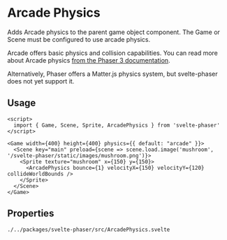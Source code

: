 # Arcade Physics

Adds Arcade physics to the parent game object component. The Game or Scene must be configured to use arcade physics.

Arcade offers basic physics and collision capabilities. You can read more about Arcade physics [from the Phaser 3 documentation](https://photonstorm.github.io/phaser3-docs/Phaser.Physics.Arcade.ArcadePhysics.html).

Alternatively, Phaser offers a Matter.js physics system, but svelte-phaser does not yet support it.

## Usage

```example
<script>
  import { Game, Scene, Sprite, ArcadePhysics } from 'svelte-phaser'
</script>

<Game width={400} height={400} physics={{ default: "arcade" }}>
  <Scene key="main" preload={scene => scene.load.image('mushroom', '/svelte-phaser/static/images/mushroom.png')}>
    <Sprite texture="mushroom" x={150} y={150}>
      <ArcadePhysics bounce={1} velocityX={150} velocityY={120} collideWorldBounds />
    </Sprite>
  </Scene>
</Game>
```

## Properties

```properties
./../packages/svelte-phaser/src/ArcadePhysics.svelte
```
